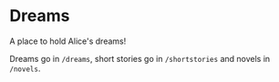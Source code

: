 # Dreams

A place to hold Alice's dreams!

Dreams go in `/dreams`, short stories go in `/shortstories` and novels in `/novels`.
